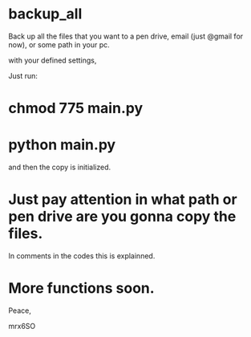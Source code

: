 # backup_all

Back up all the files that you want to a pen drive, email (just @gmail for now), or some path in your pc.

with your defined settings,

Just run:

# chmod 775 main.py
# python main.py

and then the copy is initialized.

# Just pay attention in what path or pen drive are you gonna copy the files.

In comments in the codes this is  explainned.

# More functions soon.

Peace,

mrx6SO
